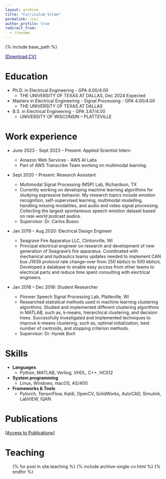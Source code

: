 ```yaml
---
layout: archive
title: "Curriculum Vitae"
permalink: /cv/
author_profile: true
redirect_from:
  - /resume
---
```


{% include base_path %}

[<span style="color:navy">[Download CV]</span>](http://ilucasgoncalves.github.io/files/cv.pdf)

Education
======
* Ph.D. in Electrical Engineering -  GPA 4.00/4.00
  * THE UNIVERSITY OF TEXAS AT DALLAS, Dec 2024 Expected
* Masters in Electrical Engineering - Signal Processing -  GPA 4.00/4.00
  * THE UNIVERSITY OF TEXAS AT DALLAS
* B.S. in Electrical Engineering - GPA 3.67/4.00
  * UNIVERSITY OF WISCONSIN – PLATTEVILLE

Work experience
======
* June 2023 - Sept 2023 – Present: Applied Scientist Intern
  * Amazon Web Services - AWS AI Labs
  * Part of AWS Transcribe Team working on multimodal learning.   

* Sept 2020 – Present: Research Assistant
  * Multimodal Signal Processing (MSP) Lab, Richardson, TX
  * Currently working on developing machine learning algorithms for studying expressive behavior. My research topics include emotion
recognition, self-supervised learning, multimodal modelling, handling missing modalities, and audio and video signal processing. Collecting the largest spontaneous speech emotion dataset based on real-world podcast audios.
  * Supervisor: Dr. Carlos Busso

* Jan 2019 – Aug 2020: Electrical Design Engineer
  * Seagrave Fire Apparatus LLC, Clintonville, WI
  * Principal electrical engineer on research and development of new generation of Seagrave’s fire apparatus. Coordinated with mechanical and hydraulics teams updates needed to implement CAN bus J1939 protocol rate change-over from 250 kbits/s to 500 kbits/s. Developed a database to enable easy access from other teams to electrical parts and reduce time spent consulting with electrical engineers.

* Jan 2018 – Dec 2018: Student Researcher
  * Pioneer Speech Signal Processing Lab, Platteville, WI
  * Researched statistical methods used in machine learning clustering algorithms. Studied and implemented different clustering algorithms in MATLAB, such as, k-means, hierarchical clustering, and decision trees. Successfully investigated and implemented techniques to improve k-means clustering, such as, optimal initialization, best number of centroids, and stopping criterion methods.
  * Supervisor: Dr. Hynek Boril
  
Skills
======
* <b>Languages</b>
  * Python, MATLAB, Verilog, VHDL, C++, HCS12
* <b>System programming</b>
  * Linux, Windows, macOS, AS/400
* <b>Frameworks & Tools</b>
  * Pytorch, TensorFlow, Kaldi, OpenCV, SolidWorks, AutoCAD, Simulink, LabVIEW, IQAN

Publications
======
[<span style="color:black">[Access to Publications]</span>](https://ilucasgoncalves.github.io/publications/)
  
  
Teaching
======
  <ul>{% for post in site.teaching %}
    {% include archive-single-cv.html %}
  {% endfor %}</ul>
  

